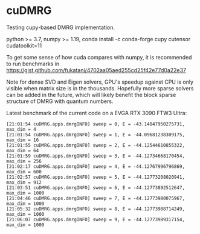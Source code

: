 # cuDMRG
Testing cupy-based DMRG implementation.

python >= 3.7, numpy >= 1.19, conda install -c conda-forge cupy cutensor cudatoolkit=11

To get some sense of how cuda compares with numpy, it is recommended to run benchmarks in https://gist.github.com/fukatani/4702aa05aed255cd25f42e77d0a22e37

Note for dense SVD and Eigen solvers, GPU's speedup against CPU is only visible when matrix size is in the thousands. Hopefully more sparse solvers can be added in the future, which will likely benefit the block sparse structure of DMRG with quantum numbers.

Latest benchmark of the current code on a EVGA RTX 3090 FTW3 Ultra:
```
[21:01:54 cuDMRG.apps.dmrgINFO] sweep = 0, E = -43.14847950275731, max_dim = 4
[21:01:54 cuDMRG.apps.dmrgINFO] sweep = 1, E = -44.09681238309175, max_dim = 16
[21:01:55 cuDMRG.apps.dmrgINFO] sweep = 2, E = -44.12544610855322, max_dim = 64
[21:01:59 cuDMRG.apps.dmrgINFO] sweep = 3, E = -44.12734668170454, max_dim = 256
[21:02:17 cuDMRG.apps.dmrgINFO] sweep = 4, E = -44.12767996796869, max_dim = 600
[21:02:57 cuDMRG.apps.dmrgINFO] sweep = 5, E = -44.12773208020941, max_dim = 912
[21:03:51 cuDMRG.apps.dmrgINFO] sweep = 6, E = -44.12773892512647, max_dim = 1000
[21:04:46 cuDMRG.apps.dmrgINFO] sweep = 7, E = -44.12773980075967, max_dim = 1000
[21:05:32 cuDMRG.apps.dmrgINFO] sweep = 8, E = -44.12773988714249, max_dim = 1000
[21:06:07 cuDMRG.apps.dmrgINFO] sweep = 9, E = -44.12773989317154, max_dim = 1000
```
